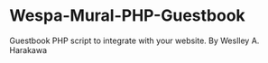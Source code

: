 # Wespa-Mural-PHP-Guestbook
Guestbook PHP script to integrate with your website. By Weslley A. Harakawa
